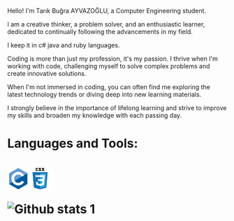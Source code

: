 Hello! I'm Tarık Buğra AYVAZOĞLU, a Computer Engineering student.

I am a creative thinker, a problem solver, and an enthusiastic learner, dedicated to continually following the advancements in my field.

I keep it in c# java and ruby ​​languages.

Coding is more than just my profession, it's my passion. I thrive when I'm working with code, challenging myself to solve complex problems and create innovative solutions.

When I'm not immersed in coding, you can often find me exploring the latest technology trends or diving deep into new learning materials. 

I strongly believe in the importance of lifelong learning and strive to improve my skills and broaden my knowledge with each passing day.

<h1>Languages and Tools:<h1>

<div style="display: flex; flex-direction: row; align-items: center;">


<img src="https://raw.githubusercontent.com/devicons/devicon/master/icons/c/c-original.svg" width="50px">
<img src="https://raw.githubusercontent.com/devicons/devicon/master/icons/css3/css3-original-wordmark.svg" width="50px">
</div>

<!---
tarikayvz/tarikayvz is a ✨ special ✨ repository because its `README.md` (this file) appears on your GitHub profile.
You can click the Preview link to take a look at your changes.
--->

![Github stats 1](https://github-readme-stats.vercel.app/api?username=tarikayvz&show_icons=true&theme=gradient) 
